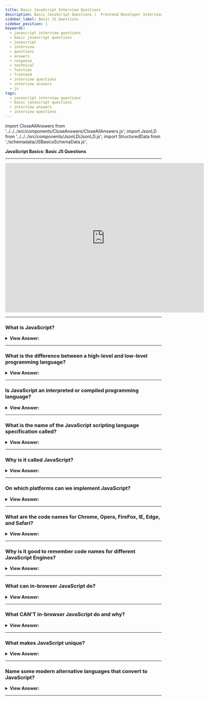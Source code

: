 ```yaml
---
title: Basic JavaScript Interview Questions
description: Basic JavaScript Questions |  Frontend Developer Interview Questions - What is JavaScript? JavaScript is an interpreted language, V8 compiles it to machine code.
sidebar_label: Basic JS Questions
sidebar_position: 1
keywords:
  - javascript interview questions
  - basic javascript questions
  - javascript
  - interview
  - questions
  - answers
  - response
  - technical
  - function
  - frontend
  - interview questions
  - interview answers
  - js
tags:
  - javascript interview questions
  - basic javascript questions
  - interview answers
  - interview questions
---
```


<!-- Notes: Passed Rich Snippets validation. -->

import CloseAllAnswers from '../../../src/components/CloseAnswers/CloseAllAnswers.js';
import JsonLD from '../../../src/components/JsonLD/JsonLD.js';
import StructuredData from './schemadata/JSBasicsSchemaData.js';

<JsonLD data={StructuredData} />

<head>
  <title>Basic JavaScript Interview Questions and Answers</title>
</head>

**JavaScript Basics: Basic JS Questions**

---

<div class='videoWrapper'>
<iframe
    width="640"
    height="480"
    src="https://www.youtube.com/embed/5Re-egzK7fU"
    frameborder="0"
    allow="autoplay; encrypted-media"
    allowfullscreen
>
</iframe>
</div>

---

<CloseAllAnswers />

### What is JavaScript?

<details className='answer'>
  <summary>
    <strong>View Answer:</strong>
  </summary>
  <div>
    <div>
      <strong>Interview Response:</strong> JavaScript is a high-level, dynamically typed, interpreted scripting language used to create interactive effects in the browser or server.<br/><br/>
    </div>

:::note

It should be noted, to maintain efficient speed in the browser, V8 translates JavaScript code into more efficient machine code instead of using an interpreter. During execution, it compiles JavaScript code into machine code using a JIT (Just-In-Time) compiler, much like SpiderMonkey or Rhino in the Mozilla browser.

:::

  </div>
</details>

---

### What is the difference between a high-level and low-level programming language?

<details>
  <summary>
    <strong>View Answer:</strong>
  </summary>
  <div>
    <div>
      <strong>Interview Response:</strong> A high-level language gets compiled
      without detailed knowledge of the underlying computer. For example,
      managing memory, knowing what processor is running, and keeping track of
      things like pointers are not necessary. High-level languages are more
      accessible to write and manage than low or mid-level programming languages
      because they are platform-independent. The major distinction between
      high-level and low-level languages is that programmers can readily grasp,
      interpret, and compile high-level languages when compared to machines.
      Machines, on the other hand, can interpret low-level language more readily
      than humans.
    </div>
  </div>
</details>

---

### Is JavaScript an interpreted or compiled programming language?

<details>
  <summary>
    <strong>View Answer:</strong>
  </summary>
  <div>
    <div>
      <strong>Interview Response:</strong> JavaScript is an interpreted
      language.
    </div>
    <br />
    <div>
      <strong>Technical Response:</strong> In a compiled language, the target
      machine directly translates the program. The target machine does not
      translate the source code directly into an interpreted language. Instead,
      a different program, an interpreter, reads and executes the code. In
      simple terms: JavaScript is an interpreted language.
    </div>
  </div>
</details>

---

### What is the name of the JavaScript scripting language specification called?

<details>
  <summary>
    <strong>View Answer:</strong>
  </summary>
  <div>
    <div>
      <strong>Interview Response:</strong> ECMAScript with a reference guide
      named ECMA-262.
    </div>
  </div>
</details>

---

### Why is it called JavaScript?

<details>
  <summary>
    <strong>View Answer:</strong>
  </summary>
  <div>
    <div>
      <strong>Interview Response:</strong> JavaScript was initially named "Live
      Script," but because of the popularity of Java. It was renamed too
      JavaScript as a play on the notoriety of the Java programming language,
      but they are considerably different. JavaScript is a high-level
      programming language, and Java is a mid-level programming language.
    </div>
  </div>
</details>

---

### On which platforms can we implement JavaScript?

<details>
  <summary>
    <strong>View Answer:</strong>
  </summary>
  <div>
    <div>
      <strong>Interview Response:</strong> JavaScript works in any environment
      that has a JS engine.
    </div>
    <br />
    <div>
      <strong>Technical Response:</strong> Today, JavaScript can execute not
      only in the browser but also on the server or any device with a unique
      JavaScript engine like Node.js.
    </div>
  </div>
</details>

---

### What are the code names for Chrome, Opera, FireFox, IE, Edge, and Safari?

<details>
  <summary>
    <strong>View Answer:</strong>
  </summary>
  <div>
    <div>
      <strong>Technical Response:</strong>
      <br />
      <br />
      <ol>
        <li>V8 - in Chrome and Opera</li>
        <li>Spider Monkey - in FireFox</li>
        <li>Chakra - in Internet Explorer</li>
        <li>Chakra Core - in Microsoft Edge</li>
        <li>Nitro / SquirrelFish - in Safari</li>
      </ol>
    </div>
  </div>
</details>

---

### Why is it good to remember code names for different JavaScript Engines?

<details>
  <summary>
    <strong>View Answer:</strong>
  </summary>
  <div>
    <div>
      <strong>Interview Response:</strong> It is good to remember the names of
      engines to ensure features work in all environments. If not, we must write
      a polyfill.
    </div>
    <br />
    <div>
      <strong>Technical Response:</strong> The code names are good to remember
      because they get used in developer articles on the internet. For instance,
      if "V8 supports a feature X, " it probably works in Chrome and Opera.
    </div>
  </div>
</details>

---

### What can in-browser JavaScript do?

<details>
  <summary><strong>View Answer:</strong></summary>
  <div>
  <div><strong>Interview Response:</strong> In-browser JavaScript can do everything related to a webpage like manipulation, interaction with the user, and the webserver.</div><br />
  <div><strong>Technical Response:</strong> JavaScript's capabilities get heavily influenced by the environment in which it runs. Node.js, for example, includes methods that allow JavaScript to read/write arbitrary files and make network requests.<br/><br/>In-browser JavaScript can accomplish everything related to webpage alteration, user interaction, and webserver interaction.
  </div>
  </div><br/>
 <strong>For instance, in-browser JavaScript can:</strong>

1. Modify the existing text, add HTML, and design the page.
2. Respond to user activities, such as mouse clicks, pointer movements, and keystrokes.
3. Send network requests to distant servers and download and upload files (so-called AJAX and COMET technologies).
4. Get and set cookies, ask the visitor questions, and display messages
5. Track client-side data ("local storage").

</details>

---

### What CAN'T in-browser JavaScript do and why?

<details>
  <summary>
    <strong>View Answer:</strong>
  </summary>
  <div>
    <div>
      <strong>Interview Response:</strong> JavaScript's abilities are limited to
      ensure a user's safety in the browser. The aim is to prevent a malicious
      website from accessing users' data or harming them.
    </div>
    <br />
    <div>
      <strong>Technical Response:</strong> JavaScript's capabilities in the
      browser are limited to safeguard the user's safety. The purpose is to
      prevent a malicious website from acquiring private information or
      inflicting data damage to users.
    </div>
    <div>
      <strong>Examples of such constraints include:</strong>
      <br />
      <br />
      <ol>
        <li>
          JavaScript permits us to read/write files directly on the hard disk,
          copy them, or run applications on a web page, however, it does not
          have direct access to OS functionality.
        </li>
        <li>
          Modern browsers allow it to interact with files. Still, access is
          limited and only provided if the user performs specific actions, such
          as "dropping" a file into a browser window or choosing it through a
          tag.
        </li>
        <li>
          Interacting with the camera/microphone and other devices is possible,
          but it requires the user's explicit consent. The JavaScript-enabled
          page may not secretly activate a web camera, examine its surroundings,
          and communicate the data.
        </li>
        <li>
          JavaScript from one page may not be able to access JavaScript from
          another if they are from separate sites (from a different domain,
          protocol, or port).
        </li>
        <li>
          JavaScript can easily connect with the server that serves the current
          page through the internet. However, its capacity to receive data from
          other sites/domains is severely limited. Although feasible, it
          requires explicit agreement from the remote side (represented in HTTP
          headers).
        </li>
      </ol>
    </div>
  </div>
</details>

---

### What makes JavaScript unique?

<details>
  <summary>
    <strong>View Answer:</strong>
  </summary>
  <div>
    <div>
      <strong>Interview Response:</strong> JavaScript is unique because it fully
      integrates HTML and CSS, and all major browsers support it. JavaScript is
      the only browser technology that combines all three of these features.
      That distinguishes JavaScript and explains why it is the most widely used
      technology for designing browser interfaces.
    </div>
    <br />
  </div>
</details>

---

### Name some modern alternative languages that convert to JavaScript?

<details>
  <summary>
    <strong>View Answer:</strong>
  </summary>
  <div>
    <div>
      <strong>Interview Response:</strong> Some of the alternatives to
      JavaScript include Coffee Script, TypeScript, Flow, Brython, Dart, and
      Kotlin.
    </div>
    <br />
    <div>
      <strong>Technical Response:</strong> Several popular languages are
      trans-piled (converted) to JavaScript before running in the browser.
    </div>
    <br />
    <div>
      <strong>Examples of such languages:</strong>
      <br />
      <br />
      <ol>
        <li>
          <strong>CoffeeScript</strong> is a "syntactic sugar" for JavaScript.
          It introduces shorter syntax, allowing us to write more transparent
          and more precise code—usually, Ruby devs like it.
        </li>
        <li>
          <strong>TypeScript</strong> concentrates on adding "strict data
          typing" to simplify the development and support of complex systems,
          and Microsoft develops it.
        </li>
        <li>
          <strong>Flow</strong> also adds data typing, but differently, and
          Facebook developed it.
        </li>
        <li>
          <strong>Dart</strong> is a standalone language with an engine that
          runs in non-browser environments (like mobile apps) and converts to
          JavaScript—developed by Google.
        </li>
        <li>
          <strong>Brython</strong> is a Python transpiler to JavaScript that
          enables the writing of applications in pure Python without JavaScript.
        </li>
        <li>
          <strong>Kotlin</strong> is a modern, concise and safe programming
          language that can target the browser or Node.
        </li>
      </ol>
    </div>
  </div>
</details>

---
